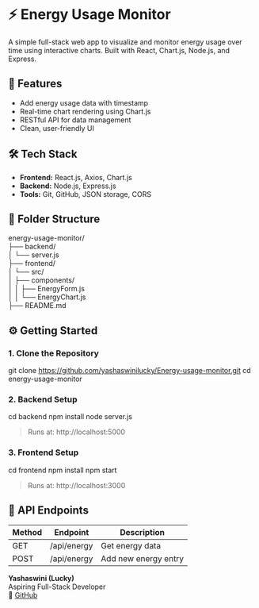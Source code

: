 # ⚡ Energy Usage Monitor

A simple full-stack web app to visualize and monitor energy usage over time using interactive charts. Built with React, Chart.js, Node.js, and Express.

## 🚀 Features

- Add energy usage data with timestamp
- Real-time chart rendering using Chart.js
- RESTful API for data management
- Clean, user-friendly UI

## 🛠 Tech Stack

- **Frontend:** React.js, Axios, Chart.js  
- **Backend:** Node.js, Express.js  
- **Tools:** Git, GitHub, JSON storage, CORS

## 📁 Folder Structure

energy-usage-monitor/  
├── backend/  
│   └── server.js  
├── frontend/  
│   └── src/  
│       ├── components/  
│       │   ├── EnergyForm.js  
│       │   └── EnergyChart.js  
├── README.md

## ⚙️ Getting Started

### 1. Clone the Repository
git clone https://github.com/yashaswinilucky/Energy-usage-monitor.git
cd energy-usage-monitor


### 2. Backend Setup

cd backend
npm install
node server.js

> Runs at: http://localhost:5000

### 3. Frontend Setup

cd frontend
npm install
npm start

> Runs at: http://localhost:3000

## 📡 API Endpoints

| Method | Endpoint      | Description           |
|--------|---------------|-----------------------|
| GET    | /api/energy   | Get energy data       |
| POST   | /api/energy   | Add new energy entry  |



**Yashaswini (Lucky)**  
Aspiring Full-Stack Developer  
🔗 [GitHub](https://github.com/yashaswinilucky)




